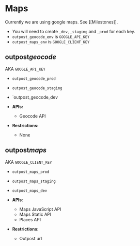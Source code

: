 # Maps

Currently we are using google maps. See [[Milestones]].

- You will need to create `_dev`, `_staging` and `_prod` for each key.
- `outpost_geocode_env` is `GOOGLE_API_KEY`
- `outpost_maps_env` is `GOOGLE_CLIENT_KEY`

## outpost*geocode*

AKA `GOOGLE_API_KEY`

- `outpost_geocode_prod`
- `outpost_geocode_staging`
- `outpost_geocode_dev

- **APIs:**
  - Geocode API
- **Restrictions:**
  - None

## outpost*maps*

AKA `GOOGLE_CLIENT_KEY`

- `outpost_maps_prod`
- `outpost_maps_staging`
- `outpost_maps_dev`

- **APIs**:
  - Maps JavaScript API
  - Maps Static API
  - Places API
- **Restrictions**:
  - Outpost url
